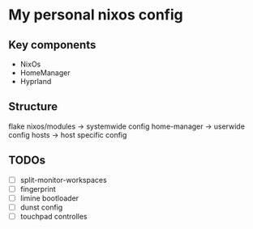 # My personal nixos config

## Key components
- NixOs
- HomeManager
- Hyprland

## Structure
flake
nixos/modules -> systemwide config
home-manager -> userwide config
hosts -> host specific config

## TODOs
- [ ] split-monitor-workspaces
- [ ] fingerprint
- [ ] limine bootloader
- [ ] dunst config
- [ ] touchpad controlles
